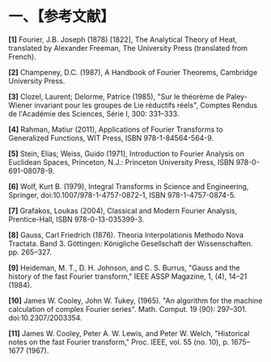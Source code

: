 
# 一、【参考文献】

**[1]** Fourier, J.B. Joseph (1878) [1822], The Analytical Theory of Heat, translated by Alexander Freeman, The University Press (translated from French). 

**[2]** Champeney, D.C. (1987), A Handbook of Fourier Theorems, Cambridge University Press.

**[3]** Clozel, Laurent; Delorme, Patrice (1985), "Sur le théorème de Paley-Wiener invariant pour les groupes de Lie réductifs réels", Comptes Rendus de l'Académie des Sciences, Série I, 300: 331–333.

**[4]** Rahman, Matiur (2011), Applications of Fourier Transforms to Generalized Functions, WIT Press, ISBN 978-1-84564-564-9.

**[5]** Stein, Elias; Weiss, Guido (1971), Introduction to Fourier Analysis on Euclidean Spaces, Princeton, N.J.: Princeton University Press, ISBN 978-0-691-08078-9.

**[6]** Wolf, Kurt B. (1979), Integral Transforms in Science and Engineering, Springer, doi:10.1007/978-1-4757-0872-1, ISBN 978-1-4757-0874-5.

**[7]** Grafakos, Loukas (2004), Classical and Modern Fourier Analysis, Prentice-Hall, ISBN 978-0-13-035399-3.

**[8]** Gauss, Carl Friedrich (1876). Theoria Interpolationis Methodo Nova Tractata. Band 3. Göttingen: Königliche Gesellschaft der Wissenschaften. pp. 265–327.

**[9]** Heideman, M. T., D. H. Johnson, and C. S. Burrus, "Gauss and the history of the fast Fourier transform," IEEE ASSP Magazine, 1, (4), 14–21 (1984).

**[10]** James W. Cooley, John W. Tukey, (1965). "An algorithm for the machine calculation of complex Fourier series". Math. Comput. 19 (90): 297–301. doi:10.2307/2003354.

**[11]** James W. Cooley, Peter A. W. Lewis, and Peter W. Welch, "Historical notes on the fast Fourier transform," Proc. IEEE, vol. 55 (no. 10), p. 1675–1677 (1967).